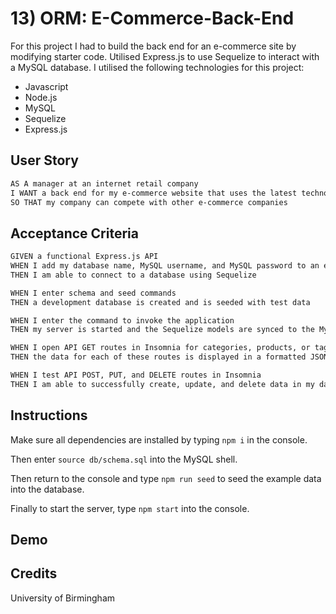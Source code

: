 # 13) ORM: E-Commerce-Back-End

For this project I had to build the back end for an e-commerce site by modifying starter code. Utilised Express.js to use Sequelize to interact with a MySQL database. I utilised the following technologies for this project:

- Javascript
- Node.js
- MySQL
- Sequelize
- Express.js

## User Story

```md
AS A manager at an internet retail company
I WANT a back end for my e-commerce website that uses the latest technologies
SO THAT my company can compete with other e-commerce companies
```

## Acceptance Criteria

```md
GIVEN a functional Express.js API
WHEN I add my database name, MySQL username, and MySQL password to an environment variable file
THEN I am able to connect to a database using Sequelize

WHEN I enter schema and seed commands
THEN a development database is created and is seeded with test data

WHEN I enter the command to invoke the application
THEN my server is started and the Sequelize models are synced to the MySQL database

WHEN I open API GET routes in Insomnia for categories, products, or tags
THEN the data for each of these routes is displayed in a formatted JSON

WHEN I test API POST, PUT, and DELETE routes in Insomnia
THEN I am able to successfully create, update, and delete data in my database
```

## Instructions

Make sure all dependencies are installed by typing ``` npm i ``` in the console.

Then enter ``` source db/schema.sql ``` into the MySQL shell.

Then return to the console and type ``` npm run seed ``` to seed the example data into the database.

Finally to start the server, type ``` npm start ``` into the console.

## Demo


## Credits

University of Birmingham
